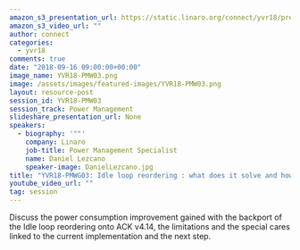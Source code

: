 ```yaml
---
amazon_s3_presentation_url: https://static.linaro.org/connect/yvr18/presentations/yvr18-pmw03.pdf
amazon_s3_video_url: ""
author: connect
categories:
  - yvr18
comments: true
date: "2018-09-16 09:00:00+00:00"
image_name: YVR18-PMW03.png
image: /assets/images/featured-images/YVR18-PMW03.png
layout: resource-post
session_id: YVR18-PMW03
session_track: Power Management
slideshare_presentation_url: None
speakers:
  - biography: '""'
    company: Linaro
    job-title: Power Management Specialist
    name: Daniel Lezcano
    speaker-image: DanielLezcano.jpg
title: "YVR18-PMWG03: Idle loop reordering : what does it solve and how to get benefit "
youtube_video_url: ""
tag: session
---
```


Discuss the power consumption improvement gained with the backport of the Idle loop reordering onto ACK v4.14, the limitations and the special cares linked to the current implementation and the next step.
